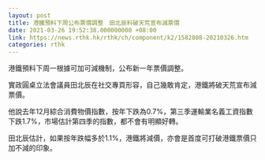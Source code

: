 ```yaml
---
layout: post
title: 港鐵預料下周公布票價調整　田北辰料破天荒宣布減票價
date: 2021-03-26 19:52:38.000000000 +08:00
link: https://news.rthk.hk/rthk/ch/component/k2/1582808-20210326.htm
categories: rthk
---
```


港鐵預料下周一根據可加可減機制，公布新一年票價調整。

實政圓桌立法會議員田北辰在社交專頁形容，自己幾敢肯定，港鐵將破天荒宣布減票價。

他說去年12月綜合消費物價指數，按年下跌為0.7%，第三季運輸業名義工資指數下跌1.7%，市場估計第四季的指數，都不會有明顯好轉。

田北辰估計，如果按年跌幅多於1.1%，港鐵將減價，亦會是首度可打破港鐵票價只加不減的印象。
